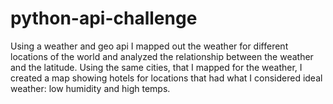 # python-api-challenge

Using a weather and geo api I mapped out the weather for different locations of the world and analyzed the relationship between the weather and the latitude. 
Using the same cities, that I mapped for the weather, I created a map showing hotels for locations that had what I considered ideal weather: low humidity and high temps.
